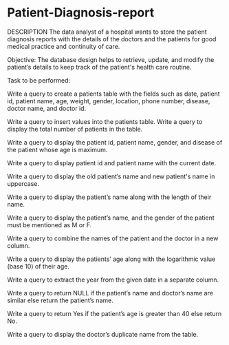 # Patient-Diagnosis-report
DESCRIPTION The data analyst of a hospital wants to store the patient diagnosis reports with the details of the doctors and the patients for good medical practice and continuity of care.

Objective: The database design helps to retrieve, update, and modify the patient’s details to keep track of the patient's health care routine.

Task to be performed:

Write a query to create a patients table with the fields such as date, patient id, patient name, age, weight, gender, location, phone number, disease, doctor name, and doctor id.

Write a query to insert values into the patients table.
Write a query to display the total number of patients in the table.

Write a query to display the patient id, patient name, gender, and disease of the patient whose age is maximum.

Write a query to display patient id and patient name with the current date.

Write a query to display the old patient’s name and new patient's name in uppercase.

Write a query to display the patient’s name along with the length of their name.

Write a query to display the patient’s name, and the gender of the patient must be mentioned as M or F.

Write a query to combine the names of the patient and the doctor in a new column.

Write a query to display the patients’ age along with the logarithmic value (base 10) of their age.

Write a query to extract the year from the given date in a separate column.

Write a query to return NULL if the patient’s name and doctor’s name are similar else return the patient’s name.

Write a query to return Yes if the patient’s age is greater than 40 else return No.

Write a query to display the doctor’s duplicate name from the table.
